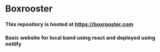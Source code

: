 # Boxrooster

### This repository is hosted at https://boxrooster.com 
### Basic website for local band using react and deployed using netlify

